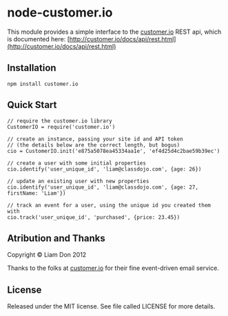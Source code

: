 node-customer.io
=============

This module provides a simple interface to the [customer.io](http://customer.io) REST api, which is documented here: [http://customer.io/docs/api/rest.html](http://customer.io/docs/api/rest.html)

Installation
----------------

    npm install customer.io

Quick Start
----------------

    // require the customer.io library
    CustomerIO = require('customer.io')

    // create an instance, passing your site id and API token
    // (the details below are the correct length, but bogus)
    cio = CustomerIO.init('e875a5078ea45334aa1e', 'ef4d25d4c2bae59b39ec')

    // create a user with some initial properties
    cio.identify('user_unique_id', 'liam@classdojo.com', {age: 26})

    // update an existing user with new properties
    cio.identify('user_unique_id', 'liam@classdojo.com', {age: 27, firstName: 'Liam'})
    
   	// track an event for a user, using the unique id you created them with
   	cio.track('user_unique_id', 'purchased', {price: 23.45})


Atribution and Thanks
----------------
Copyright © Liam Don 2012

Thanks to the folks at [customer.io](http://customer.io) for their fine event-driven email service.


License
----------------
Released under the MIT license. See file called LICENSE for more details.
